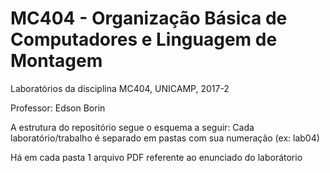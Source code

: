 # MC404 - Organização Básica de Computadores e Linguagem de Montagem
 Laboratórios da disciplina MC404, UNICAMP, 2017-2 
 
 Professor: Edson Borin

A estrutura do repositório segue o esquema a seguir: Cada laboratório/trabalho é separado em pastas com sua numeração (ex: lab04)

Há em cada pasta 1 arquivo PDF referente ao enunciado do laborátorio
